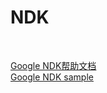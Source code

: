 # NDK

<br/>

[Google NDK帮助文档](https://developer.android.com/ndk)<br/>
[Google NDK sample](https://github.com/android/ndk-samples) <br/>